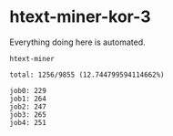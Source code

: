 # htext-miner-kor-3

Everything doing here is automated.

```
htext-miner

total: 1256/9855 (12.744799594114662%)

job0: 229
job1: 264
job2: 247
job3: 265
job4: 251
```